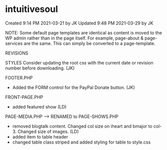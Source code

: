 # intuitivesoul

Created 9:14 PM 2021-03-21 by JK
Updated 9:48 PM 2021-03-29 by JK

NOTE: Some default page templates are identical as content is moved to the WP admin rather than in the page itself. For example, page-about & page-services are the same. This can simply be converted to a page-template.

REVISIONS

STYLES
Consider updating the root css with the current date or revision number before downloading. (JK)

FOOTER.PHP
- Added the FORM control for the PayPal Donate button. (JK)

FRONT-PAGE.PHP
- added featured show (LD)

PAGE-MEDIA.PHP --> RENAMED to PAGE-SHOWS.PHP
- removed blogtalk content.  Changed col size on iheart and bmajor to col-3.  Changed size of images. (LD)
- added item to table header
- changed table class striped and added styling for table to style.css
